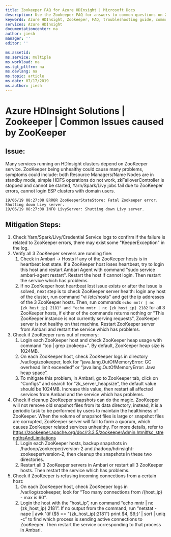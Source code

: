 ```yaml
---
title: Zookeeper FAQ for Azure HDInsight | Microsoft Docs
description: Use the Zookeeper FAQ for answers to common questions on Zookeeper on Azure HDInsight platform.
keywords: Azure HDInsight, Zookeeper, FAQ, troubleshooting guide, common problems
services: Azure HDInsight
documentationcenter: na
author: jiesh
manager: ''
editor: ''

ms.assetid:
ms.service: multiple
ms.workload: na
ms.tgt_pltfrm: na
ms.devlang: na
ms.topic: article
ms.date: 07/17/2019
ms.author: jiesh
---
```

# Azure HDInsight Solutions | Zookeeper |  Common Issues caused by ZooKeeper

## Issue:
Many services running on HDInsight clusters depend on ZooKeeper service. ZooKeeper being unhealthy could cause many problems, symptoms could include: both Resource Managers/Name Nodes are in standby mode, simple HDFS operations do not work, zkFailoverController is stopped and cannot be started, Yarn/Spark/Livy jobs fail due to ZooKeeper errors, cannot login ESP clusters with domain users.

```
19/06/19 08:27:08 ERROR ZooKeeperStateStore: Fatal Zookeeper error. Shutting down Livy server.
19/06/19 08:27:08 INFO LivyServer: Shutting down Livy server.
```

## Mitigation Steps:
1. Check Yarn/Spark/Livy/Credential Service logs to confirm if the failure is related to ZooKeeper errors, there may exist some "KeeperException" in the log.
2. Verify all 3 ZooKeeper servers are running fine:
   1) Check in Ambari -> Hosts if any of the ZooKeeper hosts is in heartbeat lost state. If a ZooKeeper host loses heartbeat, try to login this host and restart Ambari Agent with command "sudo service ambari-agent restart". Restart the host if cannot login. Then restart the service which has problems.
   2) If no ZooKeeper host heartbeat lost issue exists or after the issue is solved, next step is to check ZooKeeper server health: login any host of the cluster, run command "vi /etc/hosts" and get the ip addresses of the 3 ZooKeeper hosts. Then, run commands ```echo mntr | nc {zk_host_ip} 2181" and "echo mntr | nc {zk_host_ip} 2182``` for all 3 ZooKeeper hosts, if either of the commands returns nothing or "This ZooKeeper instance is not currently serving requests", ZooKeeper server is not healthy on that machine. Restart ZooKeeper server from Ambari and restart the service which has problems.
3. Check if ZooKeeper runs out of memory:
   1) Login each ZooKeeper host and check ZooKeeper heap usage with command “top | grep zookeep+”. By default, ZooKeeper heap size is 1024MB.
   2) On each ZooKeeper host, check ZooKeeper logs in directory /var/log/zookeeper, look for “java.lang.OutOfMemoryError: GC overhead limit exceeded” or “java.lang.OutOfMemoryError: Java heap space”.
   3) To mitigate this problem, in Ambari, go to ZooKeeper tab, click on “Configs” and search for “zk_server_heapsize”, the default value should be 1024MB. Increase this value, then restart all affected services from Ambari and the service which has problems.
4. Check if cleanup ZooKeeper snapshots can do the magic. ZooKeeper will not remove old snapshot files from its data directory, instead, it is a periodic task to be performed by users to maintain the healthiness of ZooKeeper. When the volume of snapshot files is large or snapshot files are corrupted, ZooKeeper server will fail to form a quorum, which causes ZooKeeper related services unhealthy. For more details, refer to https://zookeeper.apache.org/doc/r3.3.5/zookeeperAdmin.html#sc_strengthsAndLimitations
   1) Login each ZooKeeper hosts, backup snapshots in /hadoop/zookeeper/version-2 and /hadoop/hdinsight-zookeeper/version-2, then cleanup the snapshots in these two directories.
   2) Restart all 3 ZooKeeper servers in Ambari or restart all 3 ZooKeeper hosts. Then restart the service which has problems.
5. Check if ZooKeeper is refusing incoming connections from a certain host:
   1) On each ZooKeeper host, check ZooKeeper logs in /var/log/zookeeper, look for “Too many connections from /{host_ip} - max is 60”.
   2) Login the host with the “host_ip”, run command “echo mntr | nc {zk_host_ip} 2181”. If no output from the command, run “netstat -nape | awk '{if ($5 == "{zk_host_ip}:2181") print $4, $9;}' | sort | uniq -c” to find which process is sending active connections to ZooKeeper. Then restart the service corresponding to that process in Ambari.
